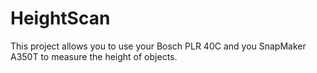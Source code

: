 # HeightScan

This project allows you to use your Bosch PLR 40C and you SnapMaker A350T to measure the height of objects.